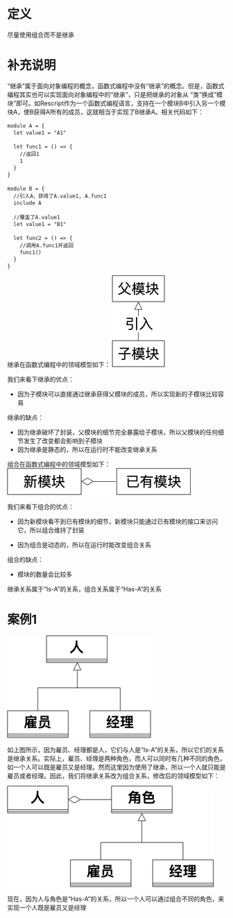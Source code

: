 # 定义

尽量使用组合而不是继承

# 补充说明

“继承”属于面向对象编程的概念，函数式编程中没有“继承”的概念。但是，函数式编程其实也可以实现面向对象编程中的“继承”，只是把继承的对象从 “类”换成“模块”即可。如Rescript作为一个函数式编程语言，支持在一个模块B中引入另一个模块A，使B获得A所有的成员，这就相当于实现了B继承A。相关代码如下：
```re
module A = {
  let value1 = "A1"

  let func1 = () => {
    //返回1
    1
  }
}

module B = {
  //引入A，获得了A.value1, A.func1
  include A

  //覆盖了A.value1
  let value1 = "B1"

  let func2 = () => {
    //调用A.func1并返回
    func1()
  }
}
```

继承在函数式编程中的领域模型如下：
![继承的领域模型图](./1.png)

我们来看下继承的优点：
- 因为子模块可以直接通过继承获得父模块的成员，所以实现新的子模块比较容易
<!-- - 可以在父模块的基础上扩展子模块 -->

继承的缺点：
- 因为继承破坏了封装，父模块的细节完全暴露给子模块，所以父模块的任何细节发生了改变都会影响到子模块
- 因为继承是静态的，所以在运行时不能改变继承关系


组合在函数式编程中的领域模型如下：
![组合的领域模型图](./2.png)

我们来看下组合的优点：
- 因为新模块看不到已有模块的细节，新模块只能通过已有模块的接口来访问它，所以组合维持了封装
<!-- - 能够通过装饰器模式等方法来包装组合 -->
- 因为组合是动态的，所以在运行时能改变组合关系

组合的缺点：
- 模块的数量会比较多

继承关系属于“Is-A”的关系，组合关系属于“Has-A”的关系

# 案例1


![案例1的领域模型图](./3.png)

如上图所示，因为雇员、经理都是人，它们与人是“Is-A”的关系，所以它们的关系是继承关系。实际上，雇员、经理是两种角色，而人可以同时有几种不同的角色，如一个人可以既是雇员又是经理。然而这里因为使用了继承，所以一个人就只能是雇员或者经理。因此，我们将继承关系改为组合关系，修改后的领域模型如下：

![案例1重构后的领域模型图](./4.png)

现在，因为人与角色是“Has-A”的关系，所以一个人可以通过组合不同的角色，来实现一个人既是雇员又是经理

